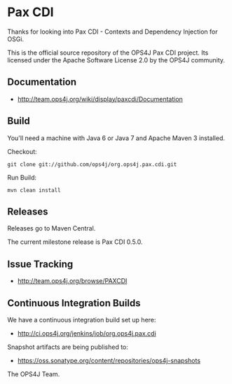 ﻿Pax CDI
=======

Thanks for looking into Pax CDI - Contexts and Dependency Injection for OSGi. 

This is the official source repository of the OPS4J Pax CDI project.
Its licensed under the Apache Software License 2.0 by the OPS4J community.

## Documentation

* <http://team.ops4j.org/wiki/display/paxcdi/Documentation>

## Build

You'll need a machine with Java 6 or Java 7 and Apache Maven 3 installed.

Checkout:

    git clone git://github.com/ops4j/org.ops4j.pax.cdi.git

Run Build:

    mvn clean install


## Releases

Releases go to Maven Central.

The current milestone release is Pax CDI 0.5.0.

## Issue Tracking

* <http://team.ops4j.org/browse/PAXCDI>

## Continuous Integration Builds

We have a continuous integration build set up here:

* <http://ci.ops4j.org/jenkins/job/org.ops4j.pax.cdi>

Snapshot artifacts are being published to:

* <https://oss.sonatype.org/content/repositories/ops4j-snapshots>


The OPS4J Team.

